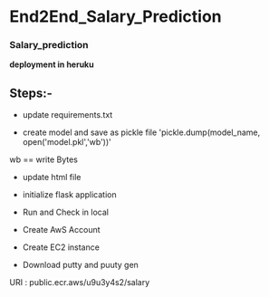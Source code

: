 # End2End_Salary_Prediction



### Salary_prediction 
**deployment in heruku**


## Steps:-
- update requirements.txt

- create model and save as pickle file 
'pickle.dump(model_name, open('model.pkl','wb'))'

wb == write Bytes

- update html file 

- initialize flask application

- Run and Check in local

- Create AwS Account

- Create EC2 instance

- Download putty and puuty gen


 URI : public.ecr.aws/u9u3y4s2/salary